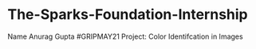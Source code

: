 # The-Sparks-Foundation-Internship
Name Anurag Gupta
#GRIPMAY21
Project: Color Identifcation in Images

